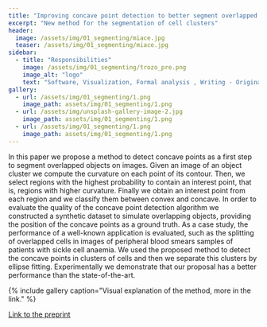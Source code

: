 ```yaml
---
title: "Improving concave point detection to better segment overlapped objects in images"
excerpt: "New method for the segmentation of cell clusters"
header:
  image: /assets/img/01_segmenting/miace.jpg
  teaser: /assets/img/01_segmenting/miace.jpg
sidebar:
  - title: "Responsibilities"
    image: /assets/img/01_segmenting/trozo_pre.png
    image_alt: "logo"
    text: "Software, Visualization, Formal analysis , Writing - Original Draft"
gallery:
  - url: /assets/img/01_segmenting/1.png
    image_path: assets/img/01_segmenting/1.png
  - url: /assets/img/unsplash-gallery-image-2.jpg
    image_path: assets/img/01_segmenting/1.png
  - url: /assets/img/01_segmenting/1.png
    image_path: assets/img/01_segmenting/1.png
---
```


In this paper we propose a method to detect concave points as a first step to segment overlapped objects on images. Given an image of an object cluster we compute the curvature on each point of its contour. Then, we select regions with the highest probability to contain an interest point, that is, regions with higher curvature. Finally we obtain an interest point from each region and we classify them between convex and concave. In order to evaluate the quality of the concave point detection algorithm we constructed a synthetic dataset to simulate overlapping objects, providing the position of the concave points as a ground truth. As a case study, the performance of a well-known application is evaluated, such as the splitting of overlapped cells in images of peripheral blood smears samples of patients with sickle cell anaemia. We used the proposed method to detect the concave points in clusters of cells and then we separate this clusters by ellipse fitting. Experimentally we demonstrate that our proposal has a better performance than the state-of-the-art. 

{% include gallery caption="Visual explanation of the method, more in the link." %}

[Link to the preprint](https://arxiv.org/abs/2008.00997)

